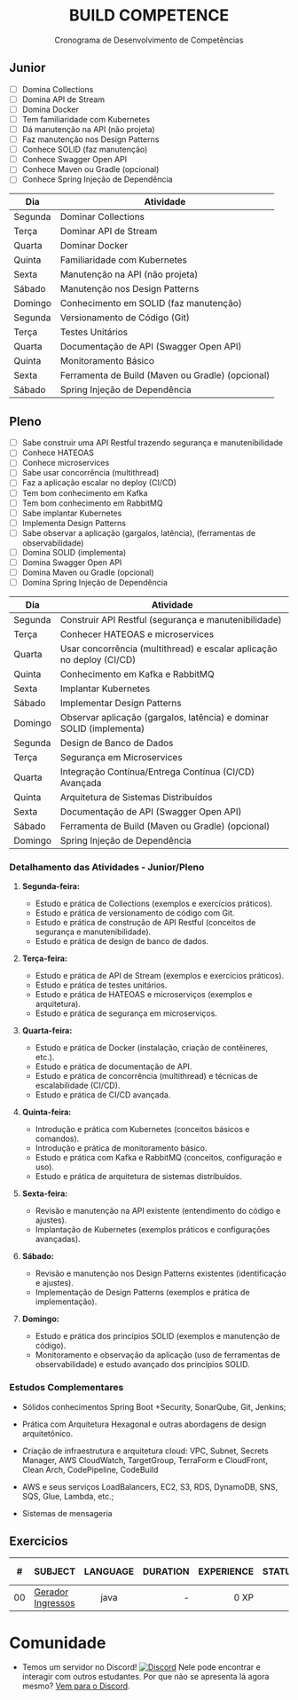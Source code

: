 <h1 align="center"> BUILD COMPETENCE </h1>

<p align="center">
 Cronograma de Desenvolvimento de Competências
</p>

## Junior

- [ ] Domina Collections
- [ ] Domina API de Stream
- [ ] Domina Docker
- [ ] Tem familiaridade com Kubernetes
- [ ] Dá manutenção na API (não projeta)
- [ ] Faz manutenção nos Design Patterns
- [ ] Conhece SOLID (faz manutenção)
- [ ] Conhece Swagger Open API
- [ ] Conhece Maven ou Gradle (opcional)
- [ ] Conhece Spring Injeção de Dependência

| Dia      | Atividade                                   |
|----------|---------------------------------------------|
| Segunda  | Dominar Collections                         |
| Terça    | Dominar API de Stream                       |
| Quarta   | Dominar Docker                              |
| Quinta   | Familiaridade com Kubernetes                |
| Sexta    | Manutenção na API (não projeta)             |
| Sábado   | Manutenção nos Design Patterns              |
| Domingo  | Conhecimento em SOLID (faz manutenção)      |
| Segunda  | Versionamento de Código (Git)               |
| Terça    | Testes Unitários                            |
| Quarta   | Documentação de API (Swagger Open API)      |
| Quinta   | Monitoramento Básico                        |
| Sexta    | Ferramenta de Build (Maven ou Gradle) (opcional) |
| Sábado   | Spring Injeção de Dependência               |

## Pleno

- [ ] Sabe construir uma API Restful trazendo segurança e manutenibilidade
- [ ] Conhece HATEOAS
- [ ] Conhece microservices
- [ ] Sabe usar concorrência (multithread)
- [ ] Faz a aplicação escalar no deploy (CI/CD)
- [ ] Tem bom conhecimento em Kafka
- [ ] Tem bom conhecimento em RabbitMQ
- [ ] Sabe implantar Kubernetes
- [ ] Implementa Design Patterns
- [ ] Sabe observar a aplicação (gargalos, latência), (ferramentas de observabilidade)
- [ ] Domina SOLID (implementa)
- [ ] Domina Swagger Open API
- [ ] Domina Maven ou Gradle (opcional)
- [ ] Domina Spring Injeção de Dependência

| Dia      | Atividade                                                            |
|----------|----------------------------------------------------------------------|
| Segunda  | Construir API Restful (segurança e manutenibilidade)                 |
| Terça    | Conhecer HATEOAS e microservices                                     |
| Quarta   | Usar concorrência (multithread) e escalar aplicação no deploy (CI/CD)|
| Quinta   | Conhecimento em Kafka e RabbitMQ                                     |
| Sexta    | Implantar Kubernetes                                                 |
| Sábado   | Implementar Design Patterns                                          |
| Domingo  | Observar aplicação (gargalos, latência) e dominar SOLID (implementa) |
| Segunda  | Design de Banco de Dados                                             |
| Terça    | Segurança em Microservices                                           |
| Quarta   | Integração Contínua/Entrega Contínua (CI/CD) Avançada                |
| Quinta   | Arquitetura de Sistemas Distribuídos                                 |
| Sexta    | Documentação de API (Swagger Open API)                               |
| Sábado   | Ferramenta de Build (Maven ou Gradle) (opcional)                     |
| Domingo  | Spring Injeção de Dependência                                        |

### Detalhamento das Atividades - Junior/Pleno

1. **Segunda-feira:**
   - Estudo e prática de Collections (exemplos e exercícios práticos).
   - Estudo e prática de versionamento de código com Git.
   - Estudo e prática de construção de API Restful (conceitos de segurança e manutenibilidade).
   - Estudo e prática de design de banco de dados.

2. **Terça-feira:**
   - Estudo e prática de API de Stream (exemplos e exercícios práticos).
   - Estudo e prática de testes unitários.
   - Estudo e prática de HATEOAS e microserviços (exemplos e arquitetura).
   - Estudo e prática de segurança em microserviços.

3. **Quarta-feira:**
   - Estudo e prática de Docker (instalação, criação de contêineres, etc.).
   - Estudo e prática de documentação de API.
   - Estudo e prática de concorrência (multithread) e técnicas de escalabilidade (CI/CD).
   - Estudo e prática de CI/CD avançada.

4. **Quinta-feira:**
   - Introdução e prática com Kubernetes (conceitos básicos e comandos).
   - Introdução e prática de monitoramento básico.
   - Estudo e prática com Kafka e RabbitMQ (conceitos, configuração e uso).
   - Estudo e prática de arquitetura de sistemas distribuídos.   

5. **Sexta-feira:**
   - Revisão e manutenção na API existente (entendimento do código e ajustes).
   - Implantação de Kubernetes (exemplos práticos e configurações avançadas).

6. **Sábado:**
   - Revisão e manutenção nos Design Patterns existentes (identificação e ajustes).
   - Implementação de Design Patterns (exemplos e prática de implementação).

7. **Domingo:**
   - Estudo e prática dos princípios SOLID (exemplos e manutenção de código).
   - Monitoramento e observação da aplicação (uso de ferramentas de observabilidade) e estudo avançado dos princípios SOLID.


### Estudos Complementares

- Sólidos conhecimentos Spring Boot +Security, SonarQube, Git, Jenkins; 

- Prática com Arquitetura Hexagonal e outras abordagens de design arquitetônico. 

- Criação de infraestrutura e arquitetura cloud: 
VPC, Subnet, Secrets Manager, AWS CloudWatch, TargetGroup, TerraForm e CloudFront, Clean Arch, CodePipeline, CodeBuild 

- AWS e seus serviços 
LoadBalancers, EC2, S3, RDS, DynamoDB, SNS, SQS, Glue, Lambda, etc.; 

- Sistemas de mensageria

## Exercicios
|#	| SUBJECT							                          | LANGUAGE	 |DURATION		|EXPERIENCE	|               STATUS						 | ATTAINED LEVEL	 |
|:-:|:----------------------------------------|:---------:|--:			|--:		|---------------------------:|:----------------|
|00	| [Gerador Ingressos](./exercicios/01)			 |  java		   |-				|0 XP		|                         ✅	 | level 1 	       |
# Comunidade

- Temos um servidor no Discord! [![Discord](https://img.shields.io/discord/866378348368625704.svg?label=&logo=discord&logoColor=ffffff&color=7389D8&labelColor=6A7EC2)](https://discord.gg/GFrFRUt6wa) Nele pode encontrar e interagir com outros estudantes. Por que não se apresenta lá agora mesmo? [Vem para o Discord](https://discord.gg/GFrFRUt6wa).
